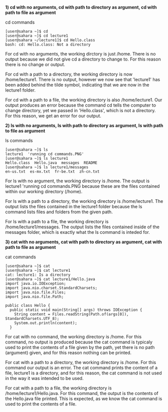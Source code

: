 **1) cd with no arguments, cd with path to directory as argument, cd with path to file as argument**

cd commands

```
[user@sahara ~]$ cd
[user@sahara ~]$ cd lecture1
[user@sahara ~/lecture1]$ cd Hello.class
bash: cd: Hello.class: Not a directory
```
For cd with no arguments, the working dirctory is just /home. There is no output because we did not give cd a directory to change to. For this reason there is no change or output.

For cd with a path to a directory, the working directory is now /home/lecture1. There is no output, however we now see that 'lecture1' has been added behind the tilde symbol, indicating that we are now in the lecture1 folder.

For cd with a path to a file, the working directory is also /home/lecture1. Our output produces an error because the command cd tells the computer to change directory, yet we passed in 'Hello.class', which is not a directory. For this reason, we get an error for our output.


**2) ls with no arguments, ls with path to directory as argument, ls with path to file as argument**

ls commands

   ```
   [user@sahara ~]$ ls
   lecture1  'running cd commands.PNG'
   [user@sahara ~]$ ls lecture1
   Hello.class  Hello.java  messages  README
   [user@sahara ~]$ ls lecture1/messages
   en-us.txt  es-mx.txt  fr-be.txt  zh-cn.txt
   ```
 For ls with no argument, the working directory is /home. The output is lecture1 'running cd commands.PNG because these are the files 
 contained within our working directory (/home).

 For ls with a path to a directory, the working directory is /home/lecture1. The output lists the files contained in the lecture1 folder 
 because the ls command lists files and folders from the given path.

 For ls with a path to a file, the working directory is /home/lecture1/messages. The output lists the files contained inside of the 
 messages folder, which is exactly what the ls command is inteded for.


**3) cat with no arguments, cat with path to directory as argument, cat with path to file as argument**

cat commands

```
[user@sahara ~]$ cat
[user@sahara ~]$ cat lecture1
cat: lecture1: Is a directory
[user@sahara ~]$ cat lecture1/Hello.java
import java.io.IOException;
import java.nio.charset.StandardCharsets;
import java.nio.file.Files;
import java.nio.file.Path;

public class Hello {
  public static void main(String[] args) throws IOException {
    String content = Files.readString(Path.of(args[0]), StandardCharsets.UTF_8);    
    System.out.println(content);
  }
```
For cat with no command, the working directory is /home. For this command, no output is produced because the cat command is typicaly used to print the contents of a file given by the path, yet there is no path (argument) given, and for this reason nothing can be printed.

For cat with a path to a directory, the working directory is /home. For this command our output is an error. The cat command prints the content of a file, lecture1 is a directory, and for this reason, the cat command is not used in the way it was intended to be used.

For cat with a path to a file, the working directory is /home/lecture1/Hello.java. For this command, the output is the contents of the Hello.java file printed. This is expected, as we know the cat command is used to print the contents of a file.

